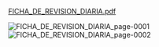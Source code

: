 
[FICHA_DE_REVISION_DIARIA.pdf](https://github.com/ISPC-TST-Electronica-Microcontrolada/Grupo3/files/9629147/FICHA_DE_REVISION_DIARIA.pdf)

![FICHA_DE_REVISION_DIARIA_page-0001](https://user-images.githubusercontent.com/106171748/191843744-8df42a61-4f3d-4d91-8c2f-584905facb18.jpg)
![FICHA_DE_REVISION_DIARIA_page-0002](https://user-images.githubusercontent.com/106171748/191843765-9a4eba6c-1cd0-4f78-8cb0-3b68ba74eb2d.jpg)

